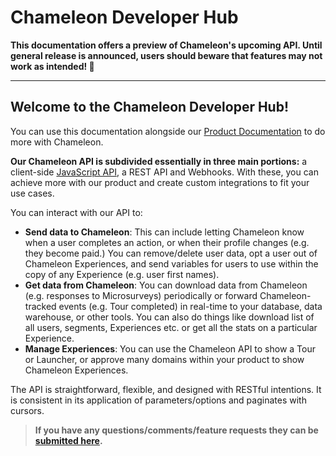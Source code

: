# Chameleon Developer Hub

**This documentation offers a preview of Chameleon's upcoming API. Until general release is announced, users should beware that features may not work as intended! 🐛**

---



## Welcome to the Chameleon Developer Hub! 

You can use this documentation alongside our [Product Documentation](https://help.trychameleon.com/) to do more with Chameleon. 

**Our Chameleon API is subdivided essentially in three main portions:** a client-side [JavaScript API](/js/overview.md), a REST API and Webhooks. With these, you can achieve more with our product and create custom integrations to fit your use cases.

You can interact with our API to:
- **Send data to Chameleon**: This can include letting Chameleon know when a user completes an action, or when their profile changes (e.g. they become paid.) You can remove/delete user data, opt a user out of Chameleon Experiences, and send variables for users to use within the copy of any Experience (e.g. user first names). 
- **Get data from Chameleon**: You can download data from Chameleon (e.g. responses to Microsurveys) periodically or forward Chameleon-tracked events (e.g. Tour completed) in real-time to your database, data warehouse, or other tools. You can also do things like download list of all users, segments, Experiences etc. or get all the stats on a particular Experience. 
- **Manage Experiences**: You can use the Chameleon API to show a Tour or Launcher, or approve many domains within your product to show Chameleon Experiences. 

The API is straightforward, flexible, and designed with RESTful intentions. It is consistent in its application of parameters/options and paginates with cursors.



> **If you have any questions/comments/feature requests they can be [submitted here](https://app.trychameleon.com/help/request).**


